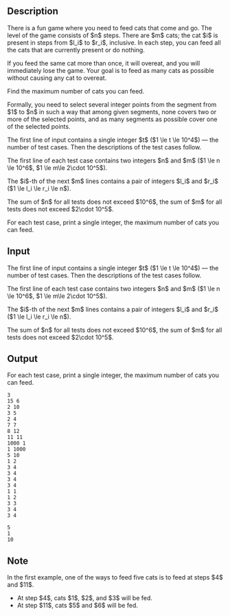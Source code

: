 ## Description

<div><p>There is a fun game where you need to feed cats that come and go. The level of the game consists of $n$ steps. There are $m$ cats; the cat $i$ is present in steps from $l_i$ to $r_i$, inclusive. In each step, you can feed all the cats that are currently present or do nothing. </p><p>If you feed the same cat more than once, it will overeat, and you will immediately lose the game. Your goal is to feed as many cats as possible without causing any cat to overeat. </p><p>Find the maximum number of cats you can feed.</p><p>Formally, you need to select several integer points from the segment from $1$ to $n$ in such a way that among given segments, none covers two or more of the selected points, and as many segments as possible cover one of the selected points.</p></div><div class="input-specification"><p>The first line of input contains a single integer $t$ ($1 \le t \le 10^4$)&nbsp;— the number of test cases. Then the descriptions of the test cases follow.</p><p>The first line of each test case contains two integers $n$ and $m$ ($1 \le n \le 10^6$, $1 \le m\le 2\cdot 10^5$). </p><p>The $i$-th of the next $m$ lines contains a pair of integers $l_i$ and $r_i$ ($1 \le l_i \le r_i \le n$).</p><p>The sum of $n$ for all tests does not exceed $10^6$, the sum of $m$ for all tests does not exceed $2\cdot 10^5$.</p></div><div class="output-specification"><p>For each test case, print a single integer, the maximum number of cats you can feed.</p></div>

## Input

<p>The first line of input contains a single integer $t$ ($1 \le t \le 10^4$)&nbsp;— the number of test cases. Then the descriptions of the test cases follow.</p><p>The first line of each test case contains two integers $n$ and $m$ ($1 \le n \le 10^6$, $1 \le m\le 2\cdot 10^5$). </p><p>The $i$-th of the next $m$ lines contains a pair of integers $l_i$ and $r_i$ ($1 \le l_i \le r_i \le n$).</p><p>The sum of $n$ for all tests does not exceed $10^6$, the sum of $m$ for all tests does not exceed $2\cdot 10^5$.</p>

## Output

<p>For each test case, print a single integer, the maximum number of cats you can feed.</p>





```input1|2,3,4,5,6,7,8,11,12,13,14,15,16,17,18,19,20,21
3
15 6
2 10
3 5
2 4
7 7
8 12
11 11
1000 1
1 1000
5 10
1 2
3 4
3 4
3 4
3 4
1 1
1 2
3 3
3 4
3 4
```




```output1
5
1
10
```



## Note

<p>In the first example, one of the ways to feed five cats is to feed at steps $4$ and $11$.</p><ul><li> At step $4$, cats $1$, $2$, and $3$ will be fed.</li><li> At step $11$, cats $5$ and $6$ will be fed.</li></ul>
